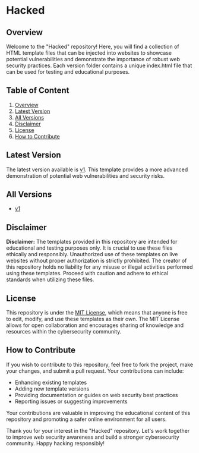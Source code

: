 # Hacked
## Overview
Welcome to the "Hacked" repository!
Here, you will find a collection of HTML template files that can be injected into websites to showcase potential vulnerabilities and demonstrate the importance of robust web security practices.
Each version folder contains a unique index.html file that can be used for testing and educational purposes.

## Table of Content
1. [Overview](#overview)
2. [Latest Version](#latest-version)
3. [All Versions](#all-versions)
4. [Disclaimer](#disclaimer)
5. [License](#license)
6. [How to Contribute](#how-to-contribute)

## Latest Version
The latest version available is [v1](#v1).
This template provides a more advanced demonstration of potential web vulnerabilities and security risks.

## All Versions
- [v1](#v1)

## Disclaimer
**Disclaimer:**
The templates provided in this repository are intended for educational and testing purposes only.
It is crucial to use these files ethically and responsibly.
Unauthorized use of these templates on live websites without proper authorization is strictly prohibited.
The creator of this repository holds no liability for any misuse or illegal activities performed using these templates.
Proceed with caution and adhere to ethical standards when utilizing these files.

## License
This repository is under the [MIT License](#LICENSE), which means that anyone is free to edit, modify, and use these templates as their own.
The MIT License allows for open collaboration and encourages sharing of knowledge and resources within the cybersecurity community.

## How to Contribute
If you wish to contribute to this repository, feel free to fork the project, make your changes, and submit a pull request.
Your contributions can include:
- Enhancing existing templates
- Adding new template versions
- Providing documentation or guides on web security best practices
- Reporting issues or suggesting improvements

Your contributions are valuable in improving the educational content of this repository and promoting a safer online environment for all users.

Thank you for your interest in the "Hacked" repository.
Let's work together to improve web security awareness and build a stronger cybersecurity community.
Happy hacking responsibly!
